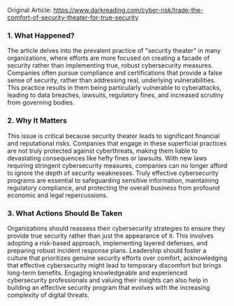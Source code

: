 Original Article: https://www.darkreading.com/cyber-risk/trade-the-comfort-of-security-theater-for-true-security

### 1. What Happened?

The article delves into the prevalent practice of "security theater" in many organizations, where efforts are more focused on creating a facade of security rather than implementing true, robust cybersecurity measures. Companies often pursue compliance and certifications that provide a false sense of security, rather than addressing real, underlying vulnerabilities. This practice results in them being particularly vulnerable to cyberattacks, leading to data breaches, lawsuits, regulatory fines, and increased scrutiny from governing bodies.

### 2. Why It Matters

This issue is critical because security theater leads to significant financial and reputational risks. Companies that engage in these superficial practices are not truly protected against cyberthreats, making them liable to devastating consequences like hefty fines or lawsuits. With new laws requiring stringent cybersecurity measures, companies can no longer afford to ignore the depth of security weaknesses. Truly effective cybersecurity programs are essential to safeguarding sensitive information, maintaining regulatory compliance, and protecting the overall business from profound economic and legal repercussions.

### 3. What Actions Should Be Taken

Organizations should reassess their cybersecurity strategies to ensure they provide true security rather than just the appearance of it. This involves adopting a risk-based approach, implementing layered defenses, and preparing robust incident response plans. Leadership should foster a culture that prioritizes genuine security efforts over comfort, acknowledging that effective cybersecurity might lead to temporary discomfort but brings long-term benefits. Engaging knowledgeable and experienced cybersecurity professionals and valuing their insights can also help in building an effective security program that evolves with the increasing complexity of digital threats.